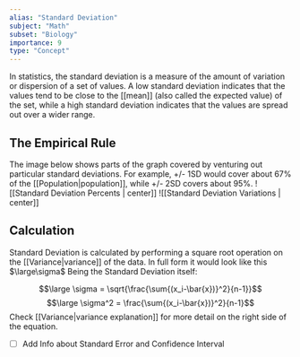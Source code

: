 ```yaml
---
alias: "Standard Deviation"
subject: "Math"
subset: "Biology"
importance: 9
type: "Concept"
---
```


In statistics, the standard deviation is a measure of the amount of variation or dispersion of a set of values. A low standard deviation indicates that the values tend to be close to the [[mean]] (also called the expected value) of the set, while a high standard deviation indicates that the values are spread out over a wider range.

## The Empirical Rule
The image below shows parts of the graph covered by venturing out particular standard deviations. For example, +/- 1SD would cover about 67% of the [[Population|population]], while +/- 2SD covers about 95%.
![[Standard Deviation Percents | center]]
![[Standard Deviation Variations | center]]
## Calculation

Standard Deviation is calculated by performing a square root operation on the [[Variance|variance]] of the data. In full form it would look like this $\large\sigma$ Being the Standard Deviation itself: 

$$\large \sigma = \sqrt{\frac{\sum{(x_i-\bar{x})}^2}{n-1}}$$
$$\large \sigma^2 = \frac{\sum{(x_i-\bar{x})}^2}{n-1}$$
Check [[Variance|variance explanation]] for more detail on the right side of the equation.

- [ ] Add Info about Standard Error and Confidence Interval
